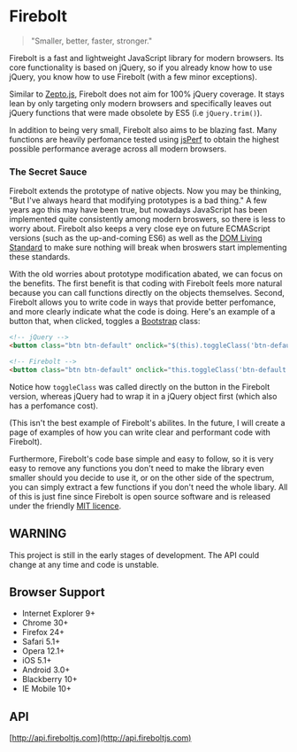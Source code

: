 Firebolt
========

> "Smaller, better, faster, stronger."

Firebolt is a fast and lightweight JavaScript library for modern browsers. Its core functionality is based on jQuery, so if you already know how to use jQuery, you know how to use Firebolt (with a few minor exceptions).

Similar to <a href="http://zeptojs.com" target="_blank">Zepto.js</a>, Firebolt does not aim for 100% jQuery coverage. It stays lean by only targeting only modern browsers and specifically leaves out jQuery functions that were made obsolete by ES5 (i.e `jQuery.trim()`).

In addition to being very small, Firebolt also aims to be blazing fast. Many functions are heavily perfomance tested using <a href="http://jsperf.com" target="_blank">jsPerf</a> to obtain the highest possible performance average across all modern browsers.

### The Secret Sauce

Firebolt extends the prototype of native objects. Now you may be thinking, "But I've always heard that modifying prototypes is a bad thing." A few years ago this may have been true, but nowadays JavaScript has been implemented quite consistently among modern broswers, so there is less to worry about. Firebolt also keeps a very close eye on future ECMAScript versions (such as the up-and-coming ES6) as well as the <a href="http://dom.spec.whatwg.org" target="_blank">DOM Living Standard</a> to make sure nothing will break when broswers start implementing these standards.

With the old worries about prototype modification abated, we can focus on the benefits. The first benefit is that coding with Firebolt feels more natural because you can call functions directly on the objects themselves. Second, Firebolt allows you to write code in ways that provide better perfomance, and more clearly indicate what the code is doing. Here's an example of a button that, when clicked, toggles a <a href="http://getbootstrap.com" target="_blank">Bootstrap</a> class:

```html
<!-- jQuery -->
<button class="btn btn-default" onclick="$(this).toggleClass('btn-default btn-success')">Text</button>

<!-- Firebolt -->
<button class="btn btn-default" onclick="this.toggleClass('btn-default btn-success')">Text</button>
```

Notice how `toggleClass` was called directly on the button in the Firebolt version, whereas jQuery had to wrap it in a jQuery object first (which also has a perfomance cost).

(This isn't the best example of Firebolt's abilites. In the future, I will create a page of examples of how you can write clear and performant code with Firebolt).

Furthermore, Firebolt's code base simple and easy to follow, so it is very easy to remove any functions you don't need to make the library even smaller should you decide to use it, or on the other side of the spectrum, you can simply extract a few functions if you don't need the whole libary. All of this is just fine since Firebolt is open source software and is released under the friendly [MIT licence](https://github.com/FireboltJS/Firebolt/blob/master/LICENSE.txt).


## WARNING

This project is still in the early stages of development. The API could change at any time and code is unstable.


## Browser Support

* Internet Explorer 9+
* Chrome 30+
* Firefox 24+
* Safari 5.1+
* Opera 12.1+
* iOS 5.1+
* Android 3.0+
* Blackberry 10+
* IE Mobile 10+


## API

[http://api.fireboltjs.com](http://api.fireboltjs.com)
